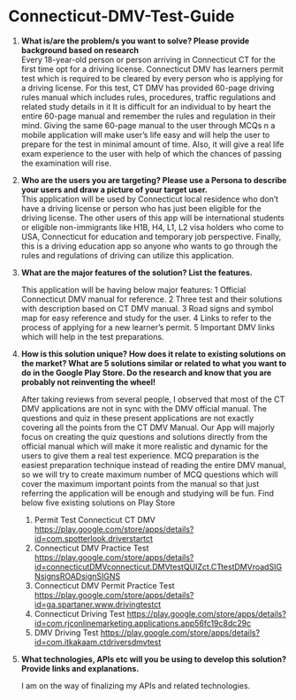 # Connecticut-DMV-Test-Guide

1.	<b>What is/are the problem/s you want to solve? Please provide background based on research</b><br />
Every 18-year-old person or person arriving in Connecticut CT for the first time opt for a driving license. Connecticut DMV has learners permit test which is required to be cleared by every person who is applying for a driving license. For this test, CT DMV has provided 60-page driving rules manual which includes rules, procedures, traffic regulations and related study details in it
  It is difficult for an individual to by heart the entire 60-page manual and remember the rules and regulation in their mind. Giving the same 60-page manual to the user through MCQs n a mobile application will make user’s life easy and will help the user to prepare for the test in minimal amount of time. Also, it will give a real life exam experience to the user with help of which the chances of passing the examination will rise.

2.	  <b>Who are the users you are targeting? Please use a Persona to describe your users and draw a picture    of your target user.<br /></b>
This application will be used by Connecticut local residence who don’t have a driving license or person who has just been eligible for the driving license.
The other users of this app will be international students or eligible non-immigrants like H1B, H4, L1, L2 visa holders who come to USA, Connecticut for education and temporary job perspective. Finally, this is a driving education app so anyone who wants to go through the rules and regulations of driving can utilize this application.

3.	<b>What are the major features of the solution? List the features.<br /></b>

	This application will be having below major features: 
	1	Official Connecticut DMV manual for reference.
	2	Three test and their solutions with description based on CT DMV manual.
	3	Road signs and symbol map for easy reference and study for the user.
	4	Links to refer to the process of applying for a new learner’s permit.
	5	Important DMV links which will help in the test preparations.


4. <b>How is this solution unique? How does it relate to existing solutions on the market? What are 5 solutions similar or related to what you want to do in the Google Play Store. Do the research and know that you are probably not reinventing the wheel!<br /></b>

	After taking reviews from several people, I observed that most of the CT DMV applications are not in sync with the DMV official 	manual. The questions and quiz in these present applications are not exactly covering all the points from the CT DMV Manual. Our App will majorly focus on creating the quiz questions and solutions directly from the official manual which will make it more realistic and dynamic for the users to give them a real test experience. MCQ preparation is the easiest preparation technique instead of reading the entire DMV manual, so we will try to create maximum number of MCQ questions which will cover the maximum important points from the manual so that just referring the application will be enough and studying will be fun.
Find below five existing solutions on Play Store
	1.	Permit Test Connecticut CT DMV
https://play.google.com/store/apps/details?id=com.spotterlook.driverstartct
	2.	Connecticut DMV Practice Test
https://play.google.com/store/apps/details?id=connecticutDMVconnecticut.DMVtestQUIZct.CTtestDMVroadSIGNsignsROADsignSIGNS
	3.	Connecticut DMV Permit Practice Test
https://play.google.com/store/apps/details?id=ga.spartaner.www.drivingtestct
	4.	Connecticut Driving Test
https://play.google.com/store/apps/details?id=com.rjconlinemarketing.applications.app56fc19c8dc29c
	5.	DMV Driving Test
  https://play.google.com/store/apps/details?id=com.itkakaam.ctdriversdmvtest

5. <b>What technologies, APIs etc will you be using to develop this solution? Provide links and explanations.</b><br/>

	I am on the way of finalizing my APIs and related technologies.
 
